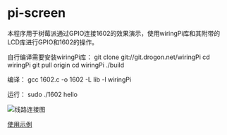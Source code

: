 pi-screen
=========

本程序用于树莓派通过GPIO连接1602的效果演示，使用wiringPi库和其附带的LCD库进行GPIO和1602的操作。

自行编译需要安装wiringPi库：
    git clone git://git.drogon.net/wiringPi 
    cd wiringPi 
    git pull origin 
    cd wiringPi 
    ./build 

编译：
    gcc 1602.c -o 1602 -L lib -l wiringPi

运行：
    sudo ./1602 hello
    
![线路连接图](https://github.com/qtsharp/pi-screen/blob/master/lcd8_bb.png)

[使用示例](https://github.com/qtsharp/pi-screen/blob/master/1602.c)
